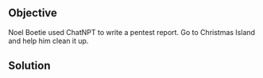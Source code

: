## Objective
Noel Boetie used ChatNPT to write a pentest report. Go to Christmas Island and help him clean it up.

## Solution
